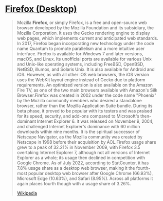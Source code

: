 # [Firefox (Desktop)](https://firefox.com/)

> Mozilla **Firefox**, or simply Firefox, is a free and open-source web browser developed by the Mozilla Foundation and its subsidiary, the Mozilla Corporation. It uses the Gecko rendering engine to display web pages, which implements current and anticipated web standards. In 2017, Firefox began incorporating new technology under the code name Quantum to promote parallelism and a more intuitive user interface. Firefox is available for Windows 7 and later versions, macOS, and Linux. Its unofficial ports are available for various Unix and Unix-like operating systems, including FreeBSD, OpenBSD, NetBSD, illumos, and Solaris Unix. It is also available for Android and iOS. However, as with all other iOS web browsers, the iOS version uses the WebKit layout engine instead of Gecko due to platform requirements. An optimized version is also available on the Amazon Fire TV, as one of the two main browsers available with Amazon's Silk Browser.Firefox was created in 2002 under the code name "Phoenix" by the Mozilla community members who desired a standalone browser, rather than the Mozilla Application Suite bundle. During its beta phase, it proved to be popular with its testers and was praised for its speed, security, and add-ons compared to Microsoft's then-dominant Internet Explorer 6. It was released on November 9, 2004, and challenged Internet Explorer's dominance with 60 million downloads within nine months. It is the spiritual successor of Netscape Navigator, as the Mozilla community was created by Netscape in 1998 before their acquisition by AOL.Firefox usage share grew to a peak of 32.21% in November 2009, with Firefox 3.5 overtaking Internet Explorer 7, although not all versions of Internet Explorer as a whole; its usage then declined in competition with Google Chrome. As of July 2022, according to StatCounter, it has 7.8% usage share as a desktop web browser, making it the fourth-most popular desktop web browser after Google Chrome (66.93%), Microsoft Edge (10.63%), and Safari (8.95%). Across all platforms it again places fourth though with a usage share of 3.26%.
>
> [Wikipedia](https://en.wikipedia.org/wiki/Firefox)